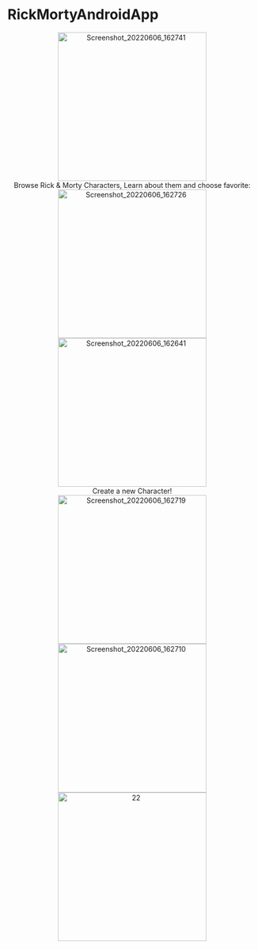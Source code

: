 # RickMortyAndroidApp
<center>
<img src="https://user-images.githubusercontent.com/83548746/211220545-3bcf28cf-1c9a-4c21-93e9-afaff7a9670b.png" alt="Screenshot_20220606_162741" width="300"/>
<br>
Browse Rick & Morty Characters, Learn about them and choose favorite:
<br>
<img src="https://user-images.githubusercontent.com/83548746/211220595-69f1de00-ec61-440a-9d8a-7cdd7d725fb7.png" alt="Screenshot_20220606_162726" width="300"/>
<img src="https://user-images.githubusercontent.com/83548746/211220586-f96a05de-b08b-49ad-b65b-39ec20a8633c.png" alt="Screenshot_20220606_162641" width="300"/>

<br>
Create a new Character!
<br>
<img src="https://user-images.githubusercontent.com/83548746/211220566-cc8cffb0-56a3-46c9-b254-d57155e8fb27.png" alt="Screenshot_20220606_162719" width="300"/>
<img src="https://user-images.githubusercontent.com/83548746/211220573-2f8eb605-0f57-41fa-b47a-0ef48490904c.png" alt="Screenshot_20220606_162710" width="300"/>
<img src="https://user-images.githubusercontent.com/83548746/211220574-afb92cd3-27e0-4e82-bec9-cc4b0250057e.png" alt="22" width="300"/>
</center>
